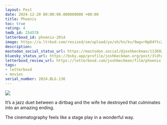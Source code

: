 ```yaml
---
layout: Post
date: 2024-12-20 00:00:00.000000000 +00:00
title: Phoenix
toc: true
rating: 4
tmdb_id: 254578
letterboxd_id: phoenix-2014
image: https://a.ltrbxd.com/resized/sm/upload/yo/sh/hn/kv/9wgvrNpD4YtcZji0sy69av8rPfZ-0-600-0-900-crop.jpg?v=3792be2a54
description:
mastodon_social_status_url: https://mastodon.social/@joshbeckman/113692008948706964
bluesky_status_url: https://bsky.app/profile/joshbeckman.org/post/3ldtgo2bbcm2q
letterboxd_review_url: https://letterboxd.com/joshbeckman/film/phoenix-2014/
tags:
- letterboxd
- movies
serial_number: 2024.BLG.136
---
```

 <p><img src="https://a.ltrbxd.com/resized/sm/upload/yo/sh/hn/kv/9wgvrNpD4YtcZji0sy69av8rPfZ-0-600-0-900-crop.jpg?v=3792be2a54"/></p> <p>It’s a jazz duet between a dirtbag and the wife he destroyed that culminates into an amazing ending. </p><p>The cinematography feels like a stage play in a wonderful way.</p> 
